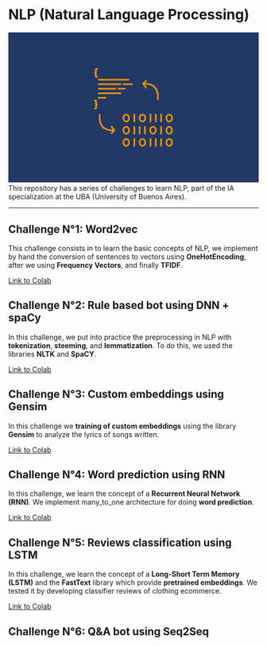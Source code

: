 # NLP (Natural Language Processing)
![](./NLP.jpg)
This repository has a series of challenges to learn NLP, part of the IA specialization at the UBA (University of Buenos Aires).

---

## Challenge N°1: Word2vec
This challenge consists in to learn the basic concepts of NLP, we implement by hand the conversion of sentences to vectors using **OneHotEncoding**, after we using **Frequency Vectors**, and finally **TFIDF**.

[Link to Colab](https://github.com/santiago2205/CEIA/blob/master/Natural_Language_Processing/1%20-%20word2vec.ipynb)

## Challenge N°2: Rule based bot using DNN + spaCy
In this challenge, we put into practice the preprocessing in NLP with **tokenization**, **steeming**, and **lemmatization**. To do this, we used the libraries **NLTK** and **SpaCY**.

[Link to Colab](https://github.com/santiago2205/CEIA/blob/master/Natural_Language_Processing/2c%20-%20bot_tfidf_nltk.ipynb)

## Challenge N°3: Custom embeddings using Gensim
In this challenge we **training of custom embeddings** using the library **Gensim** to analyze the lyrics of songs written.

[Link to Colab](https://github.com/santiago2205/CEIA/blob/master/Natural_Language_Processing/3b%20-%20Custom%20embedding%20con%20Gensim)

## Challenge N°4: Word prediction using RNN
In this challenge, we learn the concept of a **Recurrent Neural Network (RNN)**. We implement many_to_one architecture for doing **word prediction**.

[Link to Colab](https://github.com/santiago2205/CEIA/blob/master/Natural_Language_Processing/4d%20-%20predicci%C3%B3n_palabra.ipynb)

## Challenge N°5: Reviews classification using LSTM
In this challenge, we learn the concept of a **Long-Short Term Memory (LSTM)** and the **FastText** library which provide **pretrained embeddings**. We tested it by developing classifier reviews of clothing ecommerce.

[Link to Colab](https://github.com/santiago2205/CEIA/blob/master/Natural_Language_Processing/5d%20-%20clothing_ecommerce_reviews.ipynb)

## Challenge N°6: Q&A bot using Seq2Seq
